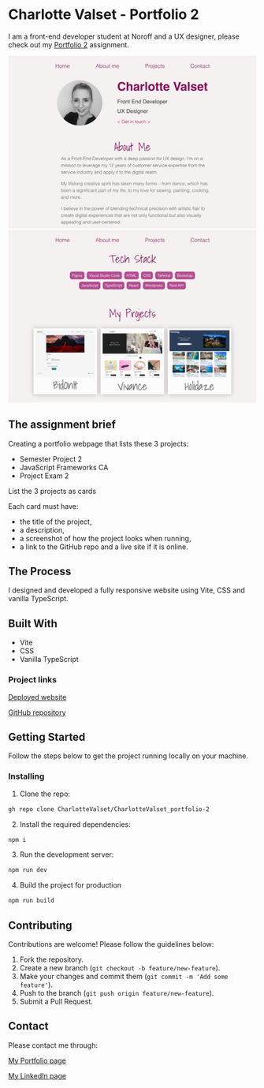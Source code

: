 # Charlotte Valset - Portfolio 2

I am a front-end developer student at Noroff and a UX designer, please check out my [Portfolio 2](https://valset-portfolio.netlify.app) assignment.

![Screenshot of website 1](/src/assets/images/valset-portfolio-1.jpg)
![Screenshot of website 2](/src/assets/images/valset-portfolio-2.jpg)

## The assignment brief

Creating a portfolio webpage that lists these 3 projects:

- Semester Project 2
- JavaScript Frameworks CA
- Project Exam 2

List the 3 projects as cards

Each card must have:

- the title of the project,
- a description,
- a screenshot of how the project looks when running,
- a link to the GitHub repo and a live site if it is online.

## The Process

I designed and developed a fully responsive website using Vite, CSS and vanilla TypeScript.

## Built With

- Vite
- CSS
- Vanilla TypeScript

### Project links

[Deployed website](https://valset-portfolio.netlify.app)

[GitHub repository](https://github.com/CharlotteValset/CharlotteValset_portfolio-2)

## Getting Started

Follow the steps below to get the project running locally on your machine.

### Installing

1. Clone the repo:

```bash
gh repo clone CharlotteValset/CharlotteValset_portfolio-2
```

2. Install the required dependencies:

```bash
npm i
```

3. Run the development server:

```bash
npm run dev
```

4. Build the project for production

```bash
npm run build
```

## Contributing

Contributions are welcome! Please follow the guidelines below:

1. Fork the repository.
2. Create a new branch (`git checkout -b feature/new-feature`).
3. Make your changes and commit them (`git commit -m 'Add some feature'`).
4. Push to the branch (`git push origin feature/new-feature`).
5. Submit a Pull Request.

## Contact

Please contact me through:

[My Portfolio page](https://charlottevalset.no)

[My LinkedIn page](https://www.linkedin.com/in/charlotte-valset-6195b521a/)
